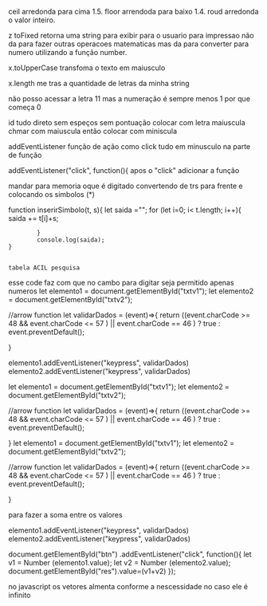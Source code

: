 ceil arredonda para cima 1.5.
floor arrendoda para baixo 1.4.
roud arredonda o valor inteiro. 

z toFixed retorna uma string para exibir para o usuario 
para impressao 
não da para fazer outras operacoes matematicas mas da para converter para numero 
utilizando a função number.

x.toUpperCase
transfoma o texto em maiusculo

x.length me tras a  quantidade de letras da minha string 

não posso acessar a letra 11 
mas a numeração é sempre menos 1 por que começa 0 

id tudo direto sem espeços sem pontuação 
colocar com letra maiuscula chmar com maiuscula 
então colocar com miniscula

addEventListener função de ação como click tudo em minusculo 
na parte de função 

addEventListener("click", function(){ apos o "click" adicionar a função 

  mandar para memoria oque é digitado convertendo de trs para frente e colocando os simbolos (*)

function inserirSimbolo(t, s){
        let saida ="";
        for (let i=0;
            i< t.length; i++){
                saida += t[i]+s;

            }
            console.log(saida);
    }
  

    tabela ACIL pesquisa 
esse code faz com que no cambo para digitar seja permitido apenas numeros
    let elemento1 = document.getElementById("txtv1");
let elemento2 = document.getElementById("txtv2");

//arrow function
let validarDados = (event)=>{
    return ((event.charCode >= 48
         && event.charCode <= 57 )
        || event.charCode == 46 ) ? true : event.preventDefault();

}

elemento1.addEventListener("keypress", validarDados)
elemento2.addEventListener("keypress", validarDados)

 let elemento1 = document.getElementById("txtv1");
let elemento2 = document.getElementById("txtv2");

//arrow function
let validarDados = (event)=>{
    return ((event.charCode >= 48
         && event.charCode <= 57 )
        || event.charCode == 46 ) ? true : event.preventDefault();

}
let elemento1 = document.getElementById("txtv1");
let elemento2 = document.getElementById("txtv2");

//arrow function
let validarDados = (event)=>{
    return ((event.charCode >= 48
         && event.charCode <= 57 )
        || event.charCode == 46 ) ? true : event.preventDefault();

}

para fazer a soma entre os valores 

elemento1.addEventListener("keypress", validarDados)
elemento2.addEventListener("keypress", validarDados)

document.getElementById("btn")
        .addEventListener("click", function(){
            let v1 = Number (elemento1.value);
            let v2 = Number (elemento2.value);
            document.getElementById("res").value=(v1+v2)
        });

no javascript os vetores almenta conforme a nescessidade 
no caso ele é infinito 